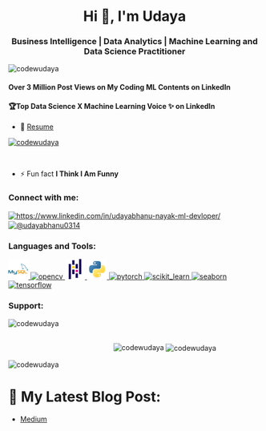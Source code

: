 <h1 align="center">Hi 👋, I'm Udaya</h1>
<h3 align="center">Business Intelligence | Data Analytics | Machine Learning and Data Science Practitioner</h3>

<p align="left"> <img src="https://komarev.com/ghpvc/?username=codewudaya&label=Profile%20views&color=0e75b6&style=flat" alt="codewudaya" /> </p>
<!-- <p align="center">
  <a href="https://www.linkedin.com/in/udayabhanu-nayak-ml-devloper/">
    <img src="https://img.shields.io/badge/-LinkedIn-blue?style=flat-square&logo=Linkedin&logoColor=white&link=https://www.linkedin.com/in/udayabhanu-nayak-ml-devloper/"/>
  </a>
</p> -->
<h4>Over 3 Million Post Views on My Coding ML Contents on LinkedIn</h4>
<h4>🏆Top Data Science X Machine Learning Voice ✨ on LinkedIn</h4>

- 📝 [Resume](https://drive.google.com/file/d/1m6ZSRHPZgfdnHRlrcD98-GUNrHllNQpT/view?usp=sharing)

<p align="left"> <a href="https://github.com/ryo-ma/github-profile-trophy"><img src="https://github-profile-trophy.vercel.app/?username=codewudaya" alt="codewudaya" /></a> </p>

<p align="left"> <a href="https://twitter.com/" target="blank"><img src="https://img.shields.io/twitter/follow/?logo=twitter&style=for-the-badge" alt="" /></a> </p>

- ⚡ Fun fact **I Think I Am Funny**

<h3 align="left">Connect with me:</h3>
<p align="left">
<a href="https://linkedin.com/in/https://www.linkedin.com/in/udayabhanu-nayak-ml-devloper/" target="blank"><img align="center" src="https://raw.githubusercontent.com/rahuldkjain/github-profile-readme-generator/master/src/images/icons/Social/linked-in-alt.svg" alt="https://www.linkedin.com/in/udayabhanu-nayak-ml-devloper/" height="30" width="40" /></a>
<a href="https://medium.com/@udayabhanu0314" target="blank"><img align="center" src="https://raw.githubusercontent.com/rahuldkjain/github-profile-readme-generator/master/src/images/icons/Social/medium.svg" alt="@udayabhanu0314" height="30" width="40" /></a>
</p>

<h3 align="left">Languages and Tools:</h3>
<p align="left"> <a href="https://www.mysql.com/" target="_blank" rel="noreferrer"> <img src="https://raw.githubusercontent.com/devicons/devicon/master/icons/mysql/mysql-original-wordmark.svg" alt="mysql" width="40" height="40"/> </a> <a href="https://opencv.org/" target="_blank" rel="noreferrer"> <img src="https://www.vectorlogo.zone/logos/opencv/opencv-icon.svg" alt="opencv" width="40" height="40"/> </a> <a href="https://pandas.pydata.org/" target="_blank" rel="noreferrer"> <img src="https://raw.githubusercontent.com/devicons/devicon/2ae2a900d2f041da66e950e4d48052658d850630/icons/pandas/pandas-original.svg" alt="pandas" width="40" height="40"/> </a> <a href="https://www.python.org" target="_blank" rel="noreferrer"> <img src="https://raw.githubusercontent.com/devicons/devicon/master/icons/python/python-original.svg" alt="python" width="40" height="40"/> </a> <a href="https://pytorch.org/" target="_blank" rel="noreferrer"> <img src="https://www.vectorlogo.zone/logos/pytorch/pytorch-icon.svg" alt="pytorch" width="40" height="40"/> </a> <a href="https://scikit-learn.org/" target="_blank" rel="noreferrer"> <img src="https://upload.wikimedia.org/wikipedia/commons/0/05/Scikit_learn_logo_small.svg" alt="scikit_learn" width="40" height="40"/> </a> <a href="https://seaborn.pydata.org/" target="_blank" rel="noreferrer"> <img src="https://seaborn.pydata.org/_images/logo-mark-lightbg.svg" alt="seaborn" width="40" height="40"/> </a> <a href="https://www.tensorflow.org" target="_blank" rel="noreferrer"> <img src="https://www.vectorlogo.zone/logos/tensorflow/tensorflow-icon.svg" alt="tensorflow" width="40" height="40"/> </a> </p>

<h3 align="left">Support:</h3>
<p><a href="https://www.buymeacoffee.com/codewudaya"> <img align="left" src="https://cdn.buymeacoffee.com/buttons/v2/default-yellow.png" height="50" width="210" alt="codewudaya" /></a></p><br><br>

<p><img align="left" src="https://github-readme-stats.vercel.app/api/top-langs?username=codewudaya&show_icons=true&locale=en&layout=compact" alt="codewudaya" /></p>

<p>&nbsp;<img align="center" src="https://github-readme-stats.vercel.app/api?username=codewudaya&show_icons=true&locale=en" alt="codewudaya" /></p>

<p><img align="center" src="https://github-readme-streak-stats.herokuapp.com/?user=codewudaya&" alt="codewudaya" /></p>

# 📑 My Latest Blog Post:
* [Medium](https://medium.com/@udayabhanu0314)
